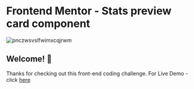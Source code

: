 


# Frontend Mentor - Stats preview card component

![pnczwsvslfwimxcqjrwm](https://user-images.githubusercontent.com/67595212/115968863-75ade300-a557-11eb-8984-361b6869fa95.jpg)


## Welcome! 👋

Thanks for checking out this front-end coding challenge.
For Live Demo - click [here](https://stats-preview-arvind-maddala.netlify.app/)

